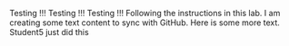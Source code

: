 Testing !!! 
Testing !!!
Testing !!!
Following the instructions in this lab.
I am creating some text content to sync with GitHub.
Here is some more text.
Student5 just did this